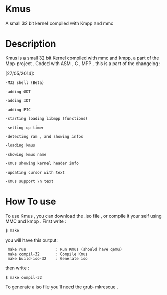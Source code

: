 Kmus
====

A small 32 bit kernel compiled with Kmpp and mmc

Description
===

Kmus is a small 32 bit Kernel compiled with mmc and kmpp, a part of the Mpp-project . Coded with ASM , C , MPP , this is a part of the changelog :

[27/05/2014]:

    -M32 shell (Beta)

    -adding GDT

    -adding IDT

    -adding PIC

    -starting loading libmpp (functions)

    -setting up timer

    -detecting ram , and showing infos

    -loading kmus

    -showing kmus name
    
    -Kmus showing kernel header info

    -updating cursor with text

    -Kmus support \n text

How To use 
===

To use Kmus , you can download the .iso file , or compile it your self using MMC and kmpp . First write :

    $ make
  
you will have this output:

     make run             : Run Kmus (should have qemu)
     make compil-32       : Compile Kmus
     make build-iso-32    : Generate iso
  
then write :

    $ make compil-32
  
To generate a iso file you'll need the grub-mkrescue .
